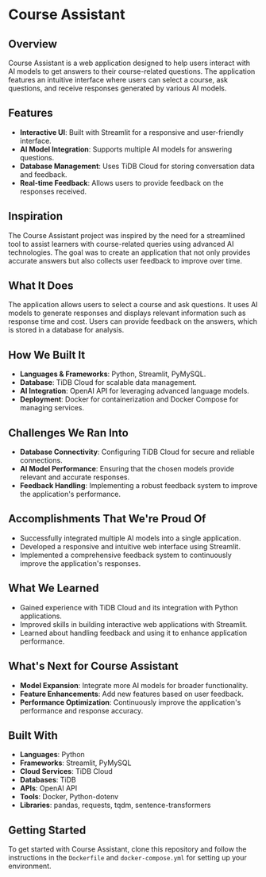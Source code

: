 # Course Assistant

## Overview
Course Assistant is a web application designed to help users interact with AI models to get answers to their course-related questions. The application features an intuitive interface where users can select a course, ask questions, and receive responses generated by various AI models.

## Features
- **Interactive UI**: Built with Streamlit for a responsive and user-friendly interface.
- **AI Model Integration**: Supports multiple AI models for answering questions.
- **Database Management**: Uses TiDB Cloud for storing conversation data and feedback.
- **Real-time Feedback**: Allows users to provide feedback on the responses received.

## Inspiration
The Course Assistant project was inspired by the need for a streamlined tool to assist learners with course-related queries using advanced AI technologies. The goal was to create an application that not only provides accurate answers but also collects user feedback to improve over time.

## What It Does
The application allows users to select a course and ask questions. It uses AI models to generate responses and displays relevant information such as response time and cost. Users can provide feedback on the answers, which is stored in a database for analysis.

## How We Built It
- **Languages & Frameworks**: Python, Streamlit, PyMySQL.
- **Database**: TiDB Cloud for scalable data management.
- **AI Integration**: OpenAI API for leveraging advanced language models.
- **Deployment**: Docker for containerization and Docker Compose for managing services.

## Challenges We Ran Into
- **Database Connectivity**: Configuring TiDB Cloud for secure and reliable connections.
- **AI Model Performance**: Ensuring that the chosen models provide relevant and accurate responses.
- **Feedback Handling**: Implementing a robust feedback system to improve the application's performance.

## Accomplishments That We're Proud Of
- Successfully integrated multiple AI models into a single application.
- Developed a responsive and intuitive web interface using Streamlit.
- Implemented a comprehensive feedback system to continuously improve the application's responses.

## What We Learned
- Gained experience with TiDB Cloud and its integration with Python applications.
- Improved skills in building interactive web applications with Streamlit.
- Learned about handling feedback and using it to enhance application performance.

## What's Next for Course Assistant
- **Model Expansion**: Integrate more AI models for broader functionality.
- **Feature Enhancements**: Add new features based on user feedback.
- **Performance Optimization**: Continuously improve the application's performance and response accuracy.

## Built With
- **Languages**: Python
- **Frameworks**: Streamlit, PyMySQL
- **Cloud Services**: TiDB Cloud
- **Databases**: TiDB
- **APIs**: OpenAI API
- **Tools**: Docker, Python-dotenv
- **Libraries**: pandas, requests, tqdm, sentence-transformers

## Getting Started
To get started with Course Assistant, clone this repository and follow the instructions in the `Dockerfile` and `docker-compose.yml` for setting up your environment.
